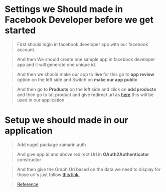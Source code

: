 # Settings we Should made in Facebook Developer before we get started

> First should login in facebook developer app with our facebook account.

> And then We should create one sample app in facebook developer app and it will generate one unique id.

> And then we should make our app to **live** for this go to **app review** option on the left side and Switch on **make our app public**

> And then go to **Products** on the left side and click on **add products** and then go to tat product and give redirect url as [here](http://www.facebook.com/connect/login_success.html)
 this will be used in our application

# Setup we should made in our application

> Add nuget package xamarin.auth

> And give app id and above redirect Url in **OAuth2Authenticator** constructor 

> And then give the Graph Uri based on the data we need to display for those url's just    follow [this link.](https://developers.facebook.com/docs/graph-api/using-graph-api/)

> [Reference](https://visualstudiomagazine.com/articles/2014/07/01/be-more-social.aspx)
